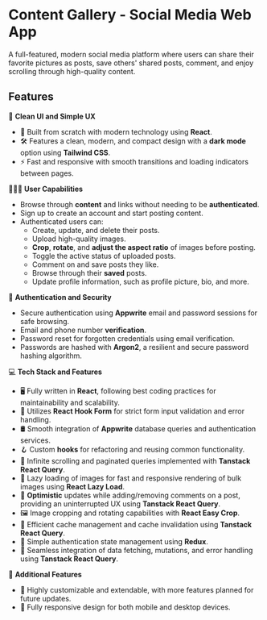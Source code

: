# Content Gallery - Social Media Web App

A full-featured, modern social media platform where users can share their favorite pictures as posts, save others' shared posts, comment, and enjoy scrolling through high-quality content.

## Features

🎨 **Clean UI and Simple UX**
- 🔧 Built from scratch with modern technology using **React**.
- 🛠 Features a clean, modern, and compact design with a **dark mode** option using **Tailwind CSS**.
- ⚡️ Fast and responsive with smooth transitions and loading indicators between pages.

🧑🏻‍💻 **User Capabilities**
  - Browse through **content** and links without needing to be **authenticated**.
  - Sign up to create an account and start posting content.
  - Authenticated users can:
    - Create, update, and delete their posts.
    - Upload high-quality images.
    - **Crop**, **rotate**, and **adjust the aspect ratio** of images before posting.
    - Toggle the active status of uploaded posts.
    - Comment on and save posts they like.
    - Browse through their **saved** posts.
    - Update profile information, such as profile picture, bio, and more.

🔐 **Authentication and Security**
- Secure authentication using **Appwrite** email and password sessions for safe browsing.
- Email and phone number **verification**.
- Password reset for forgotten credentials using email verification.
- Passwords are hashed with **Argon2**, a resilient and secure password hashing algorithm.

💻 **Tech Stack and Features**
- 🖥  Fully written in **React**, following best coding practices for maintainability and scalability.
- 📜 Utilizes **React Hook Form** for strict form input validation and error handling.
- 🛢  Smooth integration of **Appwrite** database queries and authentication services.
- 🪝 Custom **hooks** for refactoring and reusing common functionality.
- 🌄 Infinite scrolling and paginated queries implemented with **Tanstack React Query**.
- 🦥 Lazy loading of images for fast and responsive rendering of bulk images using **React Lazy Load**.
- 🤞 **Optimistic** updates while adding/removing comments on a post, providing an uninterrupted UX using **Tanstack React Query**.
- 🖼️ Image cropping and rotating capabilities with **React Easy Crop**.
- 🚀 Efficient cache management and cache invalidation using **Tanstack React Query**.
- 📁 Simple authentication state management using **Redux**.
- 🔧 Seamless integration of data fetching, mutations, and error handling using **Tanstack React Query**.

🎁 **Additional Features**
- 🔄 Highly customizable and extendable, with more features planned for future updates.
- 📱 Fully responsive design for both mobile and desktop devices.
